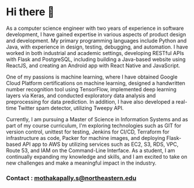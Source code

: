 # Hi there 👋

As a computer science engineer with two years of experience in software development, I have gained expertise in various aspects of product design and development. My primary programming languages include Python and Java, with experience in design, testing, debugging, and automation. I have worked in both industrial and academic settings, developing RESTful APIs with Flask and PostgreSQL, including building a Java-based website using ReactJS, and creating an Android app with React Native and JavaScript.

One of my passions is machine learning, where I have obtained Google Cloud Platform certifications on machine learning, designed a handwritten number recognition tool using TensorFlow, implemented deep learning layers via Keras, and conducted exploratory data analysis and preprocessing for data prediction. In addition, I have also developed a real-time Twitter spam detector, utilizing Tweepy API.

Currently, I am pursuing a Master of Science in Information Systems and as part of my course curriculum, I'm exploring technologies such as GIT for version control, unittest for testing, Jenkins for CI/CD, Terraform for infrastructure as code, Packer for machine images, and deploying Flask-based API app to AWS by utilizing services such as EC2, S3, RDS, VPC, Route 53, and IAM on the Command-Line Interface. As a student, I am continually expanding my knowledge and skills, and I am excited to take on new challenges and make a meaningful impact in the industry.

### Contact : mothakapally.s@northeastern.edu
